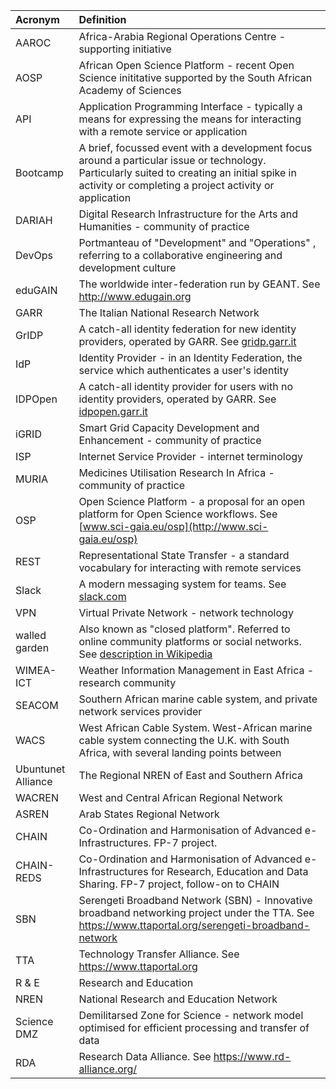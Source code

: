 | Acronym | Definition |
|:---------------|:----------------|
| AAROC | Africa-Arabia Regional Operations Centre - supporting initiative |
| AOSP | African Open Science Platform - recent Open Science inititative supported by the South African Academy of Sciences |
| API | Application Programming Interface - typically a means for expressing the means for interacting with a remote service or application |
| Bootcamp | A brief, focussed event with a development focus around a particular issue or technology. Particularly suited to creating an initial spike in activity or completing a project activity or application |
| DARIAH | Digital Research Infrastructure for the Arts and Humanities - community of practice |
| DevOps | Portmanteau of "Development" and "Operations" , referring to a collaborative engineering and development culture |
| eduGAIN | The worldwide inter-federation run by GEANT. See http://www.edugain.org |
| GARR | The Italian National Research Network |
| GrIDP | A catch-all identity federation for new identity providers, operated by GARR. See [gridp.garr.it](https://idpopen.garr.it)|
| IdP | Identity Provider - in an Identity Federation, the service which authenticates a user's identity |
| IDPOpen | A catch-all identity provider for users with no identity providers, operated by GARR. See [idpopen.garr.it](https://idpopen.garr.it)|
| iGRID | Smart Grid Capacity Development and Enhancement - community of practice |
| ISP | Internet Service Provider - internet terminology |
| MURIA | Medicines Utilisation Research In Africa  - community of practice |
| OSP | Open Science Platform - a proposal for an open platform for Open Science workflows. See [www.sci-gaia.eu/osp](http://www.sci-gaia.eu/osp)|
| REST | Representational State Transfer - a standard vocabulary for interacting with remote services |
| Slack | A modern messaging system for teams. See [slack.com](http://www.slack.com)|
| VPN | Virtual Private Network - network technology |
| walled garden | Also known as "closed platform". Referred to online community platforms or social networks. See [description in Wikipedia](https://en.wikipedia.org/wiki/Closed_platform) |
| WIMEA-ICT | Weather Information Management in East Africa - research community |
| SEACOM | Southern African marine cable system, and private network services provider |
| WACS | West African Cable System. West-African marine cable system connecting the U.K. with South Africa, with several landing points between |
| Ubuntunet Alliance | The Regional NREN of East and Southern Africa |
| WACREN | West and Central African Regional Network |
| ASREN | Arab States Regional Network |
| CHAIN | Co-Ordination and Harmonisation of Advanced e-Infrastructures. FP-7 project. |
| CHAIN-REDS | Co-Ordination and Harmonisation of Advanced e-Infrastructures for Research, Education and Data Sharing. FP-7 project, follow-on to CHAIN |
| SBN | Serengeti Broadband Network (SBN) - Innovative broadband networking project under the TTA. See https://www.ttaportal.org/serengeti-broadband-network |
| TTA | Technology Transfer Alliance. See https://www.ttaportal.org |
| R & E | Research and Education |
| NREN | National Research and Education Network |
| Science DMZ | Demilitarsed Zone for Science - network model optimised for efficient processing and transfer of data |
| RDA | Research Data Alliance. See https://www.rd-alliance.org/ | 
